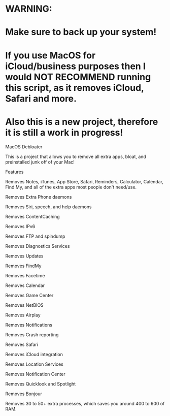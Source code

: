 # WARNING:
# Make sure to back up your system!
# If you use MacOS for iCloud/business purposes then I would NOT RECOMMEND running this script, as it removes iCloud, Safari and more.
# Also this is a new project, therefore it is still a work in progress!

MacOS Debloater

This is a project that allows you to remove all extra apps, bloat, and preinstalled junk off of your Mac!

Features

Removes Notes, iTunes, App Store, Safari, Reminders, Calculator, Calendar, Find My, and all of the extra apps most people don't need/use.

Removes Extra Phone daemons

Removes Siri, speech, and help daemons

Removes ContentCaching

Removes IPv6

Removes FTP and spindump

Removes Diagnostics Services

Removes Updates

Removes FindMy

Removes Facetime

Removes Calendar

Removes Game Center

Removes NetBIOS

Removes Airplay

Removes Notifications

Removes Crash reporting

Removes Safari

Removes iCloud integration

Removes Location Services

Removes Notification Center

Removes Quicklook and Spotlight

Removes Bonjour

Removes 30 to 50+ extra processes, which saves you around 400 to 600 of RAM.
